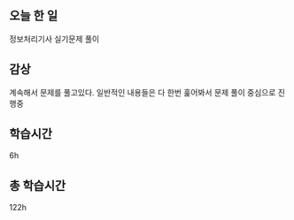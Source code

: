 ## 오늘 한 일

정보처리기사 실기문제 풀이

## 감상

계속해서 문제를 풀고있다. 일반적인 내용들은 다 한번 훑어봐서 문제 풀이 중심으로 진행중

## 학습시간

6h <br>

## 총 학습시간

122h
